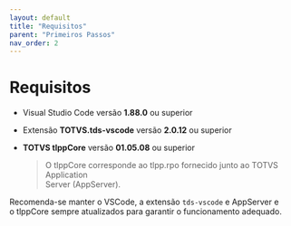 ```yaml
---
layout: default
title: "Requisitos"
parent: "Primeiros Passos"
nav_order: 2
---
```


# Requisitos

- Visual Studio Code versão **1.88.0** ou superior

- Extensão **TOTVS.tds-vscode** versão **2.0.12** ou superior

- **TOTVS tlppCore** versão **01.05.08** ou superior
  > O tlppCore corresponde ao tlpp.rpo fornecido junto ao TOTVS Application  
    Server (AppServer).

Recomenda-se manter o VSCode, a extensão `tds-vscode` e AppServer e  
o tlppCore sempre atualizados para garantir o funcionamento adequado.
